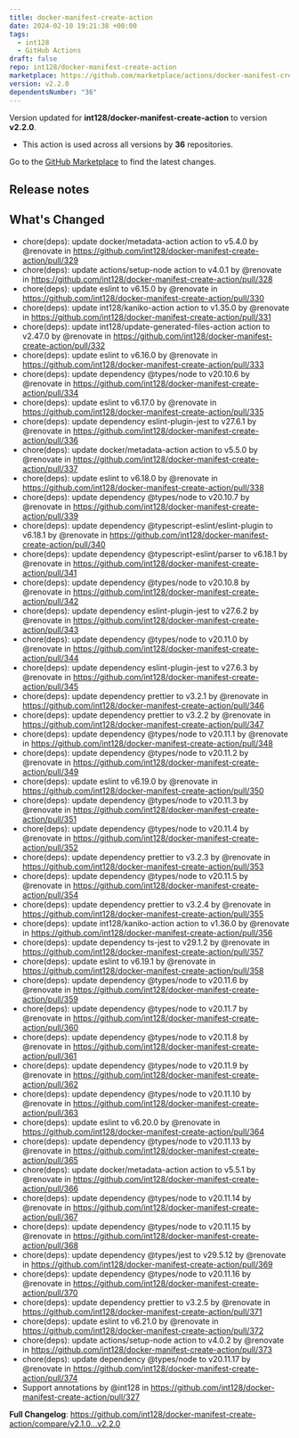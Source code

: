 ```yaml
---
title: docker-manifest-create-action
date: 2024-02-10 19:21:38 +00:00
tags:
  - int128
  - GitHub Actions
draft: false
repo: int128/docker-manifest-create-action
marketplace: https://github.com/marketplace/actions/docker-manifest-create-action
version: v2.2.0
dependentsNumber: "36"
---
```



Version updated for **int128/docker-manifest-create-action** to version **v2.2.0**.
- This action is used across all versions by **36** repositories.

Go to the [GitHub Marketplace](https://github.com/marketplace/actions/docker-manifest-create-action) to find the latest changes.

## Release notes

## What's Changed
* chore(deps): update docker/metadata-action action to v5.4.0 by @renovate in https://github.com/int128/docker-manifest-create-action/pull/329
* chore(deps): update actions/setup-node action to v4.0.1 by @renovate in https://github.com/int128/docker-manifest-create-action/pull/328
* chore(deps): update eslint to v6.15.0 by @renovate in https://github.com/int128/docker-manifest-create-action/pull/330
* chore(deps): update int128/kaniko-action action to v1.35.0 by @renovate in https://github.com/int128/docker-manifest-create-action/pull/331
* chore(deps): update int128/update-generated-files-action action to v2.47.0 by @renovate in https://github.com/int128/docker-manifest-create-action/pull/332
* chore(deps): update eslint to v6.16.0 by @renovate in https://github.com/int128/docker-manifest-create-action/pull/333
* chore(deps): update dependency @types/node to v20.10.6 by @renovate in https://github.com/int128/docker-manifest-create-action/pull/334
* chore(deps): update eslint to v6.17.0 by @renovate in https://github.com/int128/docker-manifest-create-action/pull/335
* chore(deps): update dependency eslint-plugin-jest to v27.6.1 by @renovate in https://github.com/int128/docker-manifest-create-action/pull/336
* chore(deps): update docker/metadata-action action to v5.5.0 by @renovate in https://github.com/int128/docker-manifest-create-action/pull/337
* chore(deps): update eslint to v6.18.0 by @renovate in https://github.com/int128/docker-manifest-create-action/pull/338
* chore(deps): update dependency @types/node to v20.10.7 by @renovate in https://github.com/int128/docker-manifest-create-action/pull/339
* chore(deps): update dependency @typescript-eslint/eslint-plugin to v6.18.1 by @renovate in https://github.com/int128/docker-manifest-create-action/pull/340
* chore(deps): update dependency @typescript-eslint/parser to v6.18.1 by @renovate in https://github.com/int128/docker-manifest-create-action/pull/341
* chore(deps): update dependency @types/node to v20.10.8 by @renovate in https://github.com/int128/docker-manifest-create-action/pull/342
* chore(deps): update dependency eslint-plugin-jest to v27.6.2 by @renovate in https://github.com/int128/docker-manifest-create-action/pull/343
* chore(deps): update dependency @types/node to v20.11.0 by @renovate in https://github.com/int128/docker-manifest-create-action/pull/344
* chore(deps): update dependency eslint-plugin-jest to v27.6.3 by @renovate in https://github.com/int128/docker-manifest-create-action/pull/345
* chore(deps): update dependency prettier to v3.2.1 by @renovate in https://github.com/int128/docker-manifest-create-action/pull/346
* chore(deps): update dependency prettier to v3.2.2 by @renovate in https://github.com/int128/docker-manifest-create-action/pull/347
* chore(deps): update dependency @types/node to v20.11.1 by @renovate in https://github.com/int128/docker-manifest-create-action/pull/348
* chore(deps): update dependency @types/node to v20.11.2 by @renovate in https://github.com/int128/docker-manifest-create-action/pull/349
* chore(deps): update eslint to v6.19.0 by @renovate in https://github.com/int128/docker-manifest-create-action/pull/350
* chore(deps): update dependency @types/node to v20.11.3 by @renovate in https://github.com/int128/docker-manifest-create-action/pull/351
* chore(deps): update dependency @types/node to v20.11.4 by @renovate in https://github.com/int128/docker-manifest-create-action/pull/352
* chore(deps): update dependency prettier to v3.2.3 by @renovate in https://github.com/int128/docker-manifest-create-action/pull/353
* chore(deps): update dependency @types/node to v20.11.5 by @renovate in https://github.com/int128/docker-manifest-create-action/pull/354
* chore(deps): update dependency prettier to v3.2.4 by @renovate in https://github.com/int128/docker-manifest-create-action/pull/355
* chore(deps): update int128/kaniko-action action to v1.36.0 by @renovate in https://github.com/int128/docker-manifest-create-action/pull/356
* chore(deps): update dependency ts-jest to v29.1.2 by @renovate in https://github.com/int128/docker-manifest-create-action/pull/357
* chore(deps): update eslint to v6.19.1 by @renovate in https://github.com/int128/docker-manifest-create-action/pull/358
* chore(deps): update dependency @types/node to v20.11.6 by @renovate in https://github.com/int128/docker-manifest-create-action/pull/359
* chore(deps): update dependency @types/node to v20.11.7 by @renovate in https://github.com/int128/docker-manifest-create-action/pull/360
* chore(deps): update dependency @types/node to v20.11.8 by @renovate in https://github.com/int128/docker-manifest-create-action/pull/361
* chore(deps): update dependency @types/node to v20.11.9 by @renovate in https://github.com/int128/docker-manifest-create-action/pull/362
* chore(deps): update dependency @types/node to v20.11.10 by @renovate in https://github.com/int128/docker-manifest-create-action/pull/363
* chore(deps): update eslint to v6.20.0 by @renovate in https://github.com/int128/docker-manifest-create-action/pull/364
* chore(deps): update dependency @types/node to v20.11.13 by @renovate in https://github.com/int128/docker-manifest-create-action/pull/365
* chore(deps): update docker/metadata-action action to v5.5.1 by @renovate in https://github.com/int128/docker-manifest-create-action/pull/366
* chore(deps): update dependency @types/node to v20.11.14 by @renovate in https://github.com/int128/docker-manifest-create-action/pull/367
* chore(deps): update dependency @types/node to v20.11.15 by @renovate in https://github.com/int128/docker-manifest-create-action/pull/368
* chore(deps): update dependency @types/jest to v29.5.12 by @renovate in https://github.com/int128/docker-manifest-create-action/pull/369
* chore(deps): update dependency @types/node to v20.11.16 by @renovate in https://github.com/int128/docker-manifest-create-action/pull/370
* chore(deps): update dependency prettier to v3.2.5 by @renovate in https://github.com/int128/docker-manifest-create-action/pull/371
* chore(deps): update eslint to v6.21.0 by @renovate in https://github.com/int128/docker-manifest-create-action/pull/372
* chore(deps): update actions/setup-node action to v4.0.2 by @renovate in https://github.com/int128/docker-manifest-create-action/pull/373
* chore(deps): update dependency @types/node to v20.11.17 by @renovate in https://github.com/int128/docker-manifest-create-action/pull/374
* Support annotations by @int128 in https://github.com/int128/docker-manifest-create-action/pull/327


**Full Changelog**: https://github.com/int128/docker-manifest-create-action/compare/v2.1.0...v2.2.0
